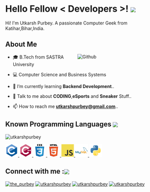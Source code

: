 <h1> Hello Fellow < Developers >! <img src = "https://raw.githubusercontent.com/MartinHeinz/MartinHeinz/master/wave.gif" align='center' width = 50px> </h1>
<p align='center'>


</p>
<div size='20px'> Hi! I'm Utkarsh Purbey. A passionate Computer Geek from Katihar,Bihar,India. 
</div>
  
<h2> About Me</h2>
  
<img width="55%" align="right" alt="Github" src="https://raw.githubusercontent.com/onimur/.github/master/.resources/git-header.svg" />


- 🎓 B.Tech from SASTRA University
- 💻 Computer Science and Business Systems
- 🌱 I’m currently learning **Backend Development**..
  
- 💬 Talk to me about **CODING**,**eSports** and **Sneaker** Stuff..
  
- 📫 How to reach me **utkarshpurbey@gmail.com**..
  

<h2 align="left">Known Programming Languages <img src = "https://media2.giphy.com/media/QssGEmpkyEOhBCb7e1/giphy.gif?cid=ecf05e47a0n3gi1bfqntqmob8g9aid1oyj2wr3ds3mg700bl&rid=giphy.gif" align='center' width = 32px> </h2>
  
  <p><img align="center" src="https://github-readme-stats.vercel.app/api/top-langs?username=utkarshpurbey&show_icons=true&locale=en&layout=compact" alt="utkarshpurbey" /></p>
  <p align="left"> <a href="https://www.cprogramming.com/" target="_blank" rel="noreferrer"> <img src="https://raw.githubusercontent.com/devicons/devicon/master/icons/c/c-original.svg" alt="c" width="40" height="40"/> </a> <a href="https://www.w3schools.com/cpp/" target="_blank" rel="noreferrer"> <img src="https://raw.githubusercontent.com/devicons/devicon/master/icons/cplusplus/cplusplus-original.svg" alt="cplusplus" width="40" height="40"/> </a> <a href="https://www.w3schools.com/css/" target="_blank" rel="noreferrer"> <img src="https://raw.githubusercontent.com/devicons/devicon/master/icons/css3/css3-original-wordmark.svg" alt="css3" width="40" height="40"/> </a> <a href="https://www.w3.org/html/" target="_blank" rel="noreferrer"> <img src="https://raw.githubusercontent.com/devicons/devicon/master/icons/html5/html5-original-wordmark.svg" alt="html5" width="40" height="40"/> </a> <a href="https://developer.mozilla.org/en-US/docs/Web/JavaScript" target="_blank" rel="noreferrer"> <img src="https://raw.githubusercontent.com/devicons/devicon/master/icons/javascript/javascript-original.svg" alt="javascript" width="40" height="40"/> </a> <a href="https://www.mysql.com/" target="_blank" rel="noreferrer"> <img src="https://raw.githubusercontent.com/devicons/devicon/master/icons/mysql/mysql-original-wordmark.svg" alt="mysql" width="40" height="40"/>
    <a href="https://www.python.org" target="_blank" rel="noreferrer"> 
      <img src="https://raw.githubusercontent.com/devicons/devicon/master/icons/python/python-original.svg" alt="python" width="40" height="40"/> </a></p>
  
  
  
  
  
  
  
<h2 align="left">Connect with me :<img src='https://raw.githubusercontent.com/ShahriarShafin/ShahriarShafin/main/Assets/handshake.gif' align='center' width="100px"></h2>
<p align="left">
<a href="https://instagram.com/the_purbey" target="blank"><img align="center" src="https://raw.githubusercontent.com/rahuldkjain/github-profile-readme-generator/master/src/images/icons/Social/instagram.svg" alt="the_purbey" height="30" width="40" /></a>
  <a href="https://www.linkedin.com/in/utkarsh-purbey-74972a1a2/" target="blank"><img align="center" src="https://raw.githubusercontent.com/rahuldkjain/github-profile-readme-generator/master/src/images/icons/Social/linked-in-alt.svg" alt="utkarshpurbey" height="30" width="40" /></a>
<a href="https://auth.geeksforgeeks.org/user/utkarshpurbey" target="blank"><img align="center" src="https://raw.githubusercontent.com/rahuldkjain/github-profile-readme-generator/master/src/images/icons/Social/geeks-for-geeks.svg" alt="utkarshpurbey" height="30" width="40" /></a>
  <a href="https://www.hackerrank.com/utkarshpurbey" target="blank"><img align="center" src="https://raw.githubusercontent.com/rahuldkjain/github-profile-readme-generator/master/src/images/icons/Social/hackerrank.svg" alt="utkarshpurbey" height="30" width="40" </a>
   
</p>

